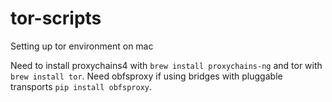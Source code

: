 # tor-scripts

Setting up tor environment on mac

Need to install proxychains4 with `brew install proxychains-ng` and tor with `brew install tor`. Need obfsproxy if using bridges with pluggable transports `pip install obfsproxy`.





